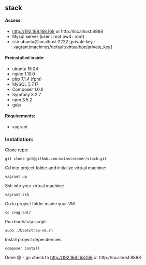 ## stack

#### Access:
- http://192.168.168.168 or http://localhost:8888
- Mysql server (user : root  pwd : root)
- ssh ubuntu@localhost:2222 [private key : .vagrant/machines/default/virtualbox/private_key]

#### Preinstalled inside:
- ubuntu 16.04
- nginx 1.10.0
- php 7.1.4 (fpm)
- MySQL 5.7.17
- Composer 1.0.0
- Symfony 3.2.7
- npm 3.5.2
- gulp

#### Requirements:
- vagrant

### Installation:

Clone repo:

    git clone git@github.com:mainstreamer/stack.git

Cd into project folder and initialize virtual machine:

    vagrant up

Ssh into your virtual machine:

    vagrant ssh

Go to project folder inside your VM

    cd /vagrant/

Run bootstrap script:

    sudo ./bootstrap-vm.sh

Install project dependencies

    composer install

Done :sunglasses: - go check to http://192.168.168.168 or http://localhost:8888
